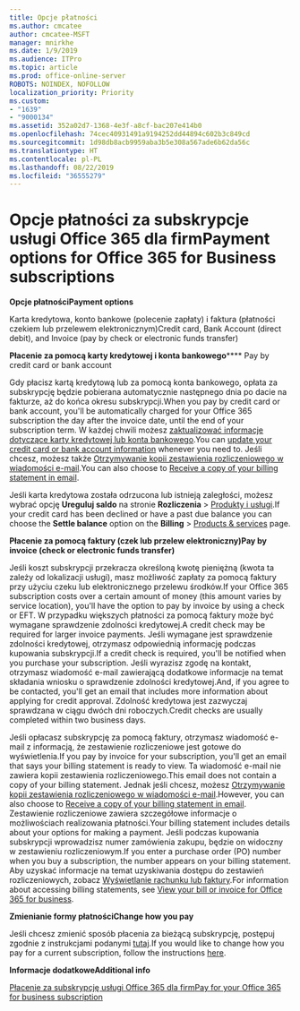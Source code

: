 ```yaml
---
title: Opcje płatności
ms.author: cmcatee
author: cmcatee-MSFT
manager: mnirkhe
ms.date: 1/9/2019
ms.audience: ITPro
ms.topic: article
ms.prod: office-online-server
ROBOTS: NOINDEX, NOFOLLOW
localization_priority: Priority
ms.custom:
- "1639"
- "9000134"
ms.assetid: 352a02d7-1368-4e3f-a8cf-bac207e414b0
ms.openlocfilehash: 74cec40931491a9194252dd44894c602b3c849cd
ms.sourcegitcommit: 1d98db8acb9959aba3b5e308a567ade6b62da56c
ms.translationtype: HT
ms.contentlocale: pl-PL
ms.lasthandoff: 08/22/2019
ms.locfileid: "36555279"
---
```

# <a name="payment-options-for-office-365-for-business-subscriptions"></a><span data-ttu-id="f0fce-102">Opcje płatności za subskrypcje usługi Office 365 dla firm</span><span class="sxs-lookup"><span data-stu-id="f0fce-102">Payment options for Office 365 for Business subscriptions</span></span>

<span data-ttu-id="f0fce-103">**Opcje płatności**</span><span class="sxs-lookup"><span data-stu-id="f0fce-103">**Payment options**</span></span>
  
<span data-ttu-id="f0fce-104">Karta kredytowa, konto bankowe (polecenie zapłaty) i faktura (płatności czekiem lub przelewem elektronicznym)</span><span class="sxs-lookup"><span data-stu-id="f0fce-104">Credit card, Bank Account (direct debit), and Invoice (pay by check or electronic funds transfer)</span></span>
  
<span data-ttu-id="f0fce-105">**Płacenie za pomocą karty kredytowej i konta bankowego**</span><span class="sxs-lookup"><span data-stu-id="f0fce-105">\*\*\*\* Pay by credit card or bank account</span></span>
  
<span data-ttu-id="f0fce-106">Gdy płacisz kartą kredytową lub za pomocą konta bankowego, opłata za subskrypcję będzie pobierana automatycznie następnego dnia po dacie na fakturze, aż do końca okresu subskrypcji.</span><span class="sxs-lookup"><span data-stu-id="f0fce-106">When you pay by credit card or bank account, you'll be automatically charged for your Office 365 subscription the day after the invoice date, until the end of your subscription term.</span></span> <span data-ttu-id="f0fce-107">W każdej chwili możesz [zaktualizować informacje dotyczące karty kredytowej lub konta bankowego](https://docs.microsoft.com/office365/admin/subscriptions-and-billing/add-update-or-remove-credit-card-or-bank-account).</span><span class="sxs-lookup"><span data-stu-id="f0fce-107">You can [update your credit card or bank account information](https://docs.microsoft.com/office365/admin/subscriptions-and-billing/add-update-or-remove-credit-card-or-bank-account) whenever you need to.</span></span> <span data-ttu-id="f0fce-108">Jeśli chcesz, możesz także [Otrzymywanie kopii zestawienia rozliczeniowego w wiadomości e-mail](https://docs.microsoft.com/office365/admin/subscriptions-and-billing/pay-for-your-subscription#receive-a-copy-of-your-billing-statement-in-email).</span><span class="sxs-lookup"><span data-stu-id="f0fce-108">You can also choose to [Receive a copy of your billing statement in email](https://docs.microsoft.com/office365/admin/subscriptions-and-billing/pay-for-your-subscription#receive-a-copy-of-your-billing-statement-in-email).</span></span>
  
<span data-ttu-id="f0fce-109">Jeśli karta kredytowa została odrzucona lub istnieją zaległości, możesz wybrać opcję **Ureguluj saldo** na stronie **Rozliczenia** \> [Produkty i usługi](https://portal.office.com/adminportal/home#/subscriptions).</span><span class="sxs-lookup"><span data-stu-id="f0fce-109">If your credit card has been declined or have a past due balance you can choose the **Settle balance** option on the **Billing** \> [Products & services](https://portal.office.com/adminportal/home#/subscriptions) page.</span></span>
  
<span data-ttu-id="f0fce-110">**Płacenie za pomocą faktury (czek lub przelew elektroniczny)**</span><span class="sxs-lookup"><span data-stu-id="f0fce-110">**Pay by invoice (check or electronic funds transfer)**</span></span>
  
<span data-ttu-id="f0fce-111">Jeśli koszt subskrypcji przekracza określoną kwotę pieniężną (kwota ta zależy od lokalizacji usługi), masz możliwość zapłaty za pomocą faktury przy użyciu czeku lub elektronicznego przelewu środków.</span><span class="sxs-lookup"><span data-stu-id="f0fce-111">If your Office 365 subscription costs over a certain amount of money (this amount varies by service location), you'll have the option to pay by invoice by using a check or EFT.</span></span> <span data-ttu-id="f0fce-112">W przypadku większych płatności za pomocą faktury może być wymagane sprawdzenie zdolności kredytowej.</span><span class="sxs-lookup"><span data-stu-id="f0fce-112">A credit check may be required for larger invoice payments.</span></span> <span data-ttu-id="f0fce-113">Jeśli wymagane jest sprawdzenie zdolności kredytowej, otrzymasz odpowiednią informację podczas kupowania subskrypcji.</span><span class="sxs-lookup"><span data-stu-id="f0fce-113">If a credit check is required, you'll be notified when you purchase your subscription.</span></span> <span data-ttu-id="f0fce-114">Jeśli wyrazisz zgodę na kontakt, otrzymasz wiadomość e-mail zawierającą dodatkowe informacje na temat składania wniosku o sprawdzenie zdolności kredytowej.</span><span class="sxs-lookup"><span data-stu-id="f0fce-114">And, if you agree to be contacted, you'll get an email that includes more information about applying for credit approval.</span></span> <span data-ttu-id="f0fce-115">Zdolność kredytowa jest zazwyczaj sprawdzana w ciągu dwóch dni roboczych.</span><span class="sxs-lookup"><span data-stu-id="f0fce-115">Credit checks are usually completed within two business days.</span></span>
  
<span data-ttu-id="f0fce-116">Jeśli opłacasz subskrypcję za pomocą faktury, otrzymasz wiadomość e-mail z informacją, że zestawienie rozliczeniowe jest gotowe do wyświetlenia.</span><span class="sxs-lookup"><span data-stu-id="f0fce-116">If you pay by invoice for your subscription, you'll get an email that says your billing statement is ready to view.</span></span> <span data-ttu-id="f0fce-117">Ta wiadomość e-mail nie zawiera kopii zestawienia rozliczeniowego.</span><span class="sxs-lookup"><span data-stu-id="f0fce-117">This email does not contain a copy of your billing statement.</span></span> <span data-ttu-id="f0fce-118">Jednak jeśli chcesz, możesz [Otrzymywanie kopii zestawienia rozliczeniowego w wiadomości e-mail](https://docs.microsoft.com/office365/admin/subscriptions-and-billing/pay-for-your-subscription#receive-a-copy-of-your-billing-statement-in-email).</span><span class="sxs-lookup"><span data-stu-id="f0fce-118">However, you can also choose to [Receive a copy of your billing statement in email](https://docs.microsoft.com/office365/admin/subscriptions-and-billing/pay-for-your-subscription#receive-a-copy-of-your-billing-statement-in-email).</span></span> <span data-ttu-id="f0fce-119">Zestawienie rozliczeniowe zawiera szczegółowe informacje o możliwościach realizowania płatności.</span><span class="sxs-lookup"><span data-stu-id="f0fce-119">Your billing statement includes details about your options for making a payment.</span></span> <span data-ttu-id="f0fce-120">Jeśli podczas kupowania subskrypcji wprowadzisz numer zamówienia zakupu, będzie on widoczny w zestawieniu rozliczeniowym.</span><span class="sxs-lookup"><span data-stu-id="f0fce-120">If you enter a purchase order (PO) number when you buy a subscription, the number appears on your billing statement.</span></span> <span data-ttu-id="f0fce-121">Aby uzyskać informacje na temat uzyskiwania dostępu do zestawień rozliczeniowych, zobacz [Wyświetlanie rachunku lub faktury](https://docs.microsoft.com/office365/admin/subscriptions-and-billing/view-your-bill-or-invoice).</span><span class="sxs-lookup"><span data-stu-id="f0fce-121">For information about accessing billing statements, see [View your bill or invoice for Office 365 for business](https://docs.microsoft.com/office365/admin/subscriptions-and-billing/view-your-bill-or-invoice).</span></span>
  
<span data-ttu-id="f0fce-122">**Zmienianie formy płatności**</span><span class="sxs-lookup"><span data-stu-id="f0fce-122">**Change how you pay**</span></span>
  
<span data-ttu-id="f0fce-123">Jeśli chcesz zmienić sposób płacenia za bieżącą subskrypcję, postępuj zgodnie z instrukcjami podanymi [tutaj](https://docs.microsoft.com/office365/admin/subscriptions-and-billing/change-payment-method).</span><span class="sxs-lookup"><span data-stu-id="f0fce-123">If you would like to change how you pay for a current subscription, follow the instructions [here](https://docs.microsoft.com/office365/admin/subscriptions-and-billing/change-payment-method).</span></span>
  
<span data-ttu-id="f0fce-124">**Informacje dodatkowe**</span><span class="sxs-lookup"><span data-stu-id="f0fce-124">**Additional info**</span></span>
  
[<span data-ttu-id="f0fce-125">Płacenie za subskrypcję usługi Office 365 dla firm</span><span class="sxs-lookup"><span data-stu-id="f0fce-125">Pay for your Office 365 for business subscription</span></span>](https://docs.microsoft.com/office365/admin/subscriptions-and-billing/pay-for-your-subscription)